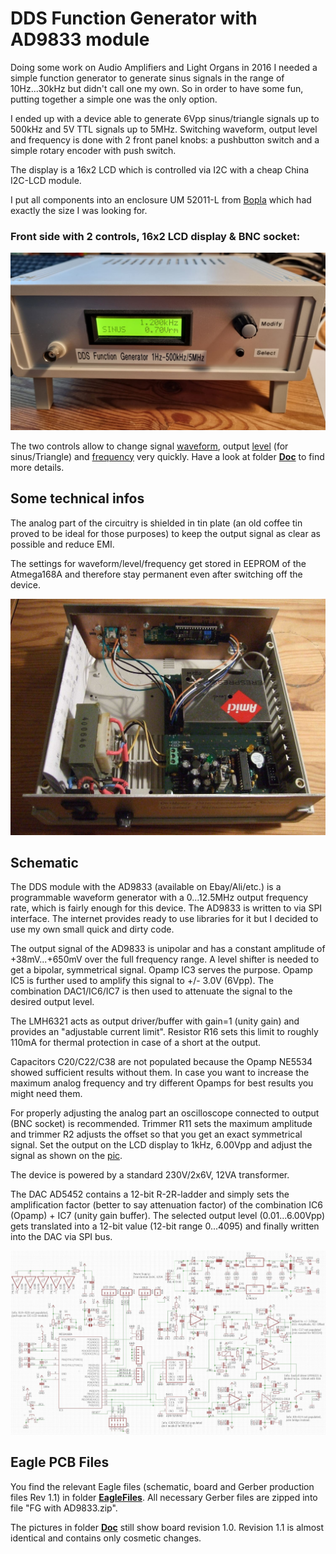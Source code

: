 # DDS Function Generator with AD9833 module #

Doing some work on Audio Amplifiers and Light Organs in 2016 I needed a simple function generator to generate sinus signals in the range of 10Hz...30kHz but didn't call one my own. So in order to have some fun, putting together a simple one was the only option.

I ended up with a device able to generate 6Vpp sinus/triangle signals up to 500kHz and 5V TTL signals up to 5MHz. Switching waveform, output level and frequency is done with 2 front panel knobs: a pushbutton switch and a simple rotary encoder with push switch. 
  
The display is a 16x2 LCD which is controlled via I2C with a cheap China I2C-LCD module.

I put all components into an enclosure UM 52011-L from [Bopla](https://www.bopla.de/en/enclosure-technology/product/ultramas/enclosure-with-air-vents/um-52011-l.html) which had exactly the size I was looking for.

### Front side with 2 controls, 16x2 LCD display & BNC socket: ###
  
![github](https://github.com/yellobyte/DDS-FunctionGenerator-with-AD9833/raw/main/Doc/FrontDisplay-Vrms.jpg)
  
The two controls allow to change signal [waveform](https://github.com/yellobyte/DDS-FunctionGenerator-with-AD9833/raw/main/Doc/SettingWaveform.mp4), output [level](https://github.com/yellobyte/DDS-FunctionGenerator-with-AD9833/raw/main/Doc/SettingLevel+SwitchingBetweenVppVrms.mp4) (for sinus/Triangle) and [frequency](https://github.com/yellobyte/DDS-FunctionGenerator-with-AD9833/raw/main/Doc/SettingFrequency.mp4) very quickly. Have a look at folder [**Doc**](https://github.com/yellobyte/DDS-FunctionGenerator-with-AD9833/blob/main/Doc) to find more details. 
  
## Some technical infos ##

The analog part of the circuitry is shielded in tin plate (an old coffee tin proved to be ideal for those purposes) to keep the output signal as clear as possible and reduce EMI. 
  
The settings for waveform/level/frequency get stored in EEPROM of the Atmega168A and therefore stay permanent even after switching off the device.
    
![github](https://github.com/yellobyte/DDS-FunctionGenerator-with-AD9833/raw/main/Doc/OpenCase.jpg)
  
## Schematic ##
    
The DDS module with the AD9833 (available on Ebay/Ali/etc.) is a programmable waveform generator with a 0...12.5MHz output frequency rate, which is fairly enough for this device. The AD9833 is written to via SPI interface. The internet provides ready to use libraries for it but I decided to use my own small quick and dirty code.
  
The output signal of the AD9833 is unipolar and has a constant amplitude  of +38mV...+650mV over the full frequency range. A level shifter is needed to get a bipolar, symmetrical signal. Opamp IC3 serves the purpose. Opamp IC5 is further used to amplify this signal to +/- 3.0V (6Vpp). The combination DAC1/IC6/IC7 is then used to attenuate the signal to the desired output level.
  
The LMH6321 acts as output driver/buffer with gain=1 (unity gain) and provides an  "adjustable current limit". Resistor R16 sets this limit to roughly 110mA for thermal protection in case of a short at the output.
  
Capacitors C20/C22/C38 are not populated because the Opamp NE5534 showed sufficient results without them. In case you want to increase the maximum analog frequency and try different Opamps for best results you might need them.
  
For properly adjusting the analog part an oscilloscope connected to output (BNC socket) is recommended. Trimmer R11 sets the maximum amplitude and trimmer R2 adjusts the offset so that you get an exact symmetrical signal.
Set the output on the LCD display to 1kHz, 6.00Vpp and adjust the signal as shown on the [pic](https://github.com/yellobyte/DDS-FunctionGenerator-with-AD9833/raw/main/Doc/AdjustingOutputLevel.jpg).
  
The device is powered by a standard 230V/2x6V, 12VA transformer.

The DAC AD5452 contains a 12-bit R-2R-ladder and simply sets the amplification factor (better to say attenuation factor) of the combination IC6 (Opamp) + IC7 (unity gain buffer). The selected output level (0.01...6.00Vpp) gets translated into a 12-bit value (12-bit range 0...4095) and finally written into the DAC via SPI bus.
    
![github](https://github.com/yellobyte/DDS-FunctionGenerator-with-AD9833/raw/main/EagleFiles/Schematic_V1.1.jpg)
  
## Eagle PCB Files ##

You find the relevant Eagle files (schematic, board and Gerber production files Rev 1.1) in folder [**EagleFiles**](https://github.com/yellobyte/DDS-FunctionGenerator-with-AD9833/blob/main/EagleFiles). All necessary Gerber files are zipped into file "FG with AD9833.zip".  

The pictures in folder [**Doc**](https://github.com/yellobyte/DDS-FunctionGenerator-with-AD9833/blob/main/Doc) still show board revision 1.0.   Revision 1.1 is almost identical and contains only cosmetic changes.
   
